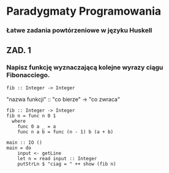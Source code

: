 # Paradygmaty Programowania
### Łatwe zadania powtórzeniowe w języku Huskell
## ZAD. 1
### Napisz funkcję wyznaczającą kolejne wyrazy ciągu Fibonacciego.
```Huskell
fib :: Integer -> Integer
```
"nazwa funkcji" :: "co bierze" -> "co zwraca" 

```Huskell
fib :: Integer -> Integer
fib n = func n 0 1
  where
    func 0 a _ = a
    func n a b = func (n - 1) b (a + b)

main :: IO ()
main = do
    input <- getLine
    let n = read input :: Integer
    putStrLn $ "ciag = " ++ show (fib n)
```
